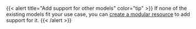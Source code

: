 {{< alert title="Add support for other models" color="tip" >}}
If none of the existing models fit your use case, you can [create a modular resource](/modular-resources/) to add support for it.
{{< /alert >}}

